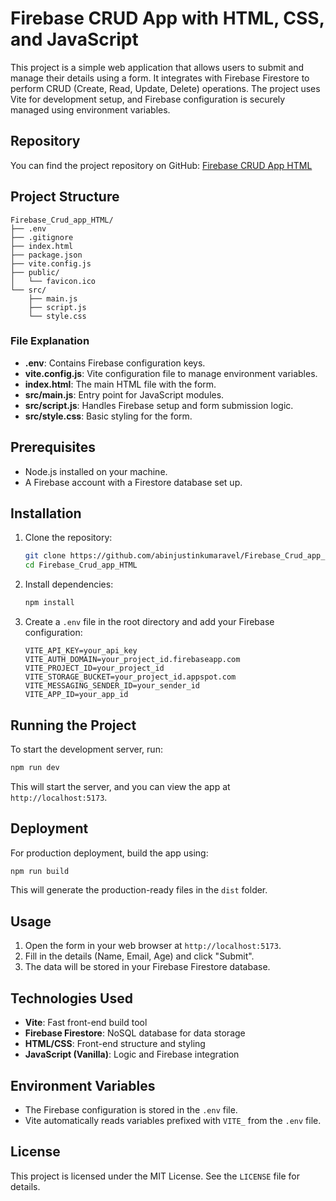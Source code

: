 # Firebase CRUD App with HTML, CSS, and JavaScript

This project is a simple web application that allows users to submit and manage their details using a form. It integrates with Firebase Firestore to perform CRUD (Create, Read, Update, Delete) operations. The project uses Vite for development setup, and Firebase configuration is securely managed using environment variables.

## Repository

You can find the project repository on GitHub: [Firebase CRUD App HTML](https://github.com/abinjustinkumaravel/Firebase_Crud_app_HTML.git)

## Project Structure

```
Firebase_Crud_app_HTML/
├── .env
├── .gitignore
├── index.html
├── package.json
├── vite.config.js
├── public/
│   └── favicon.ico
└── src/
    ├── main.js
    ├── script.js
    └── style.css
```

### File Explanation

- **.env**: Contains Firebase configuration keys.
- **vite.config.js**: Vite configuration file to manage environment variables.
- **index.html**: The main HTML file with the form.
- **src/main.js**: Entry point for JavaScript modules.
- **src/script.js**: Handles Firebase setup and form submission logic.
- **src/style.css**: Basic styling for the form.

## Prerequisites

- Node.js installed on your machine.
- A Firebase account with a Firestore database set up.

## Installation

1. Clone the repository:

   ```bash
   git clone https://github.com/abinjustinkumaravel/Firebase_Crud_app_HTML.git
   cd Firebase_Crud_app_HTML
   ```

2. Install dependencies:

   ```bash
   npm install
   ```

3. Create a `.env` file in the root directory and add your Firebase configuration:
   ```
   VITE_API_KEY=your_api_key
   VITE_AUTH_DOMAIN=your_project_id.firebaseapp.com
   VITE_PROJECT_ID=your_project_id
   VITE_STORAGE_BUCKET=your_project_id.appspot.com
   VITE_MESSAGING_SENDER_ID=your_sender_id
   VITE_APP_ID=your_app_id
   ```

## Running the Project

To start the development server, run:

```bash
npm run dev
```

This will start the server, and you can view the app at `http://localhost:5173`.

## Deployment

For production deployment, build the app using:

```bash
npm run build
```

This will generate the production-ready files in the `dist` folder.

## Usage

1. Open the form in your web browser at `http://localhost:5173`.
2. Fill in the details (Name, Email, Age) and click "Submit".
3. The data will be stored in your Firebase Firestore database.

## Technologies Used

- **Vite**: Fast front-end build tool
- **Firebase Firestore**: NoSQL database for data storage
- **HTML/CSS**: Front-end structure and styling
- **JavaScript (Vanilla)**: Logic and Firebase integration

## Environment Variables

- The Firebase configuration is stored in the `.env` file.
- Vite automatically reads variables prefixed with `VITE_` from the `.env` file.

## License

This project is licensed under the MIT License. See the `LICENSE` file for details.
